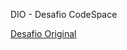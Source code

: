 DIO - Desafio CodeSpace

[Desafio Original](https://github.com/alinealien/resolvendo-codigos-py-copilot)
